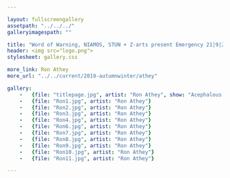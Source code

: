 ```yaml
---

layout: fullscreengallery
assetpath: "../../../"
galleryimagespath: ""

title: "Word of Warning, NIAMOS, STUN + Z-arts present Emergency 21|9|2019"
header: <img src="logo.png">
stylesheet: gallery.css

more_link: Ron Athey
more_url: "../../current/2019-autumnwinter/athey"

gallery:
    -   {file: "titlepage.jpg", artist: "Ron Athey", show: "Acephalous Monster"}
    -   {file: "Ron1.jpg", artist: "Ron Athey"}
    -   {file: "Ron2.jpg", artist: "Ron Athey"} 
    -   {file: "Ron3.jpg", artist: "Ron Athey"} 
    -   {file: "Ron4.jpg", artist: "Ron Athey"}
    -   {file: "Ron6.jpg", artist: "Ron Athey"} 
    -   {file: "Ron7.jpg", artist: "Ron Athey"}
    -   {file: "Ron8.jpg", artist: "Ron Athey"}
    -   {file: "Ron9.jpg", artist: "Ron Athey"}
    -   {file: "Ron10.jpg", artist: "Ron Athey"}
    -   {file: "Ron11.jpg", artist: "Ron Athey"}

---
```

